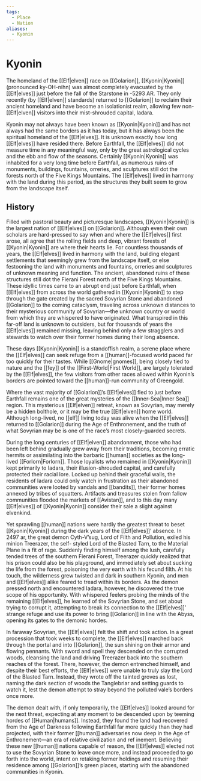 ```yaml
---
tags:
  - Place
  - Nation
aliases:
  - Kyonin
---
```

# Kyonin
The homeland of the [[Elf|elven]] race on [[Golarion]], [[Kyonin|Kyonin]] (pronounced ky-OH-nihn) was almost completely evacuated by the [[Elf|elves]] just before the fall of the Starstone in -5293 AR. They only recently (by [[Elf|elven]] standards) returned to [[Golarion]] to reclaim their ancient homeland and have become an isolationist realm, allowing few non-[[Elf|elven]] visitors into their mist-shrouded capital, Iadara.

Kyonin may not always have been known as [[Kyonin|Kyonin]] and has not always had the same borders as it has today, but it has always been the spiritual homeland of the [[Elf|elves]]. It is unknown exactly how long [[Elf|elves]] have resided there. Before Earthfall, the [[Elf|elves]] did not measure time in any meaningful way, only by the great astrological cycles and the ebb and flow of the seasons. Certainly [[Kyonin|Kyonin]] was inhabited for a very long time before Earthfall, as numerous ruins of monuments, buildings, fountains, orreries, and sculptures still dot the forests north of the Five Kings Mountains. The [[Elf|elves]] lived in harmony with the land during this period, as the structures they built seem to grow from the landscape itself.
## History
Filled with pastoral beauty and picturesque landscapes, [[Kyonin|Kyonin]] is the largest nation of [[Elf|elves]] on [[Golarion]]. Although even their own scholars are hard-pressed to say when and where the [[Elf|elves]] first arose, all agree that the rolling fields and deep, vibrant forests of [[Kyonin|Kyonin]] are where their hearts lie. For countless thousands of years, the [[Elf|elves]] lived in harmony with the land, building elegant settlements that seemingly grew from the landscape itself, or else festooning the land with monuments and fountains, orreries and sculptures of unknown meaning and function. The ancient, abandoned ruins of these structures still dot the Fierani Forest north of the Five Kings Mountains. These idyllic times came to an abrupt end just before Earthfall, when [[Elf|elves]] from across the world gathered in [[Kyonin|Kyonin]] to step through the gate created by the sacred Sovyrian Stone and abandoned [[Golarion]] to the coming cataclysm, traveling across unknown distances to their mysterious community of Sovyrian—the unknown country or world from which they are whispered to have originated. What transpired in this far-off land is unknown to outsiders, but for thousands of years the [[Elf|elves]] remained missing, leaving behind only a few stragglers and stewards to watch over their former homes during their long absence.

These days [[Kyonin|Kyonin]] is a standoffish realm, a serene place where the [[Elf|elves]] can seek refuge from a [[human]]-focused world paced far too quickly for their tastes. While [[Gnome|gnomes]], being closely tied to nature and the [[fey]] of the [[First-World|First World]], are largely tolerated by the [[Elf|elves]], the few visitors from other races allowed within Kyonin’s borders are pointed toward the [[human]]-run community of Greengold.

Where the vast majority of [[Golarion]]’s [[Elf|elves]] fled to just before Earthfall remains one of the great mysteries of the [[Inner-Sea|Inner Sea]] region. This mysterious [[Elf|elven]] retreat, known as Sovyrian, may merely be a hidden bolthole, or it may be the true [[Elf|elven]] home world. Although long-lived, no [[elf]] living today was alive when the [[Elf|elves]] returned to [[Golarion]] during the Age of Enthronement, and the truth of what Sovyrian may be is one of the race’s most closely-guarded secrets.

During the long centuries of [[Elf|elven]] abandonment, those who had been left behind gradually grew away from their traditions, becoming erratic hermits or assimilating into the barbaric [[human]] societies as the long- lived [[Forlorn|Forlorn]]. Those loyalists who remained in [[Kyonin|Kyonin]] kept primarily to Iadara, their illusion-shrouded capital, and carefully protected their racial lore. Locked up behind their graceful walls, the residents of Iadara could only watch in frustration as their abandoned communities were looted by vandals and [[bandits]], their former homes annexed by tribes of squatters. Artifacts and treasures stolen from fallow communities flooded the markets of [[Avistan]], and to this day many [[Elf|elves]] of [[Kyonin|Kyonin]] consider their sale a slight against elvenkind.

Yet sprawling [[human]] nations were hardly the greatest threat to beset [[Kyonin|Kyonin]] during the dark years of the [[Elf|elves]]’ absence. In 2497 ar, the great demon Cyth-V’sug, Lord of Filth and Pollution, exiled his minion Treerazer, the self- styled Lord of the Blasted Tarn, to the Material Plane in a fit of rage. Suddenly finding himself among the lush, carefully tended trees of the southern Fierani Forest, Treerazer quickly realized that his prison could also be his playground, and immediately set about sucking the life from the forest, poisoning the very earth with his fecund filth. At his touch, the wilderness grew twisted and dark in southern Kyonin, and men and [[Elf|elves]] alike feared to tread within its borders. As the demon pressed north and encountered Iadara, however, he discovered the true scope of his opportunity. With whispered feelers probing the minds of the remaining [[Elf|elves]], he learned of the Sovyrian Stone, and set about trying to corrupt it, attempting to break its connection to the [[Elf|elves]]’ strange refuge and use its power to bring [[Golarion]] in line with the Abyss, opening its gates to the demonic hordes.

In faraway Sovyrian, the [[Elf|elves]] felt the shift and took action. In a great procession that took weeks to complete, the [[Elf|elves]] marched back through the portal and into [[Golarion]], the sun shining on their armor and flowing pennants. With sword and spell they descended on the corrupted woods, cleansing the land and driving Treerazer back into the southern reaches of the forest. There, however, the demon entrenched himself, and despite their best efforts, the [[Elf|elves]] were unable to truly slay the Lord of the Blasted Tarn. Instead, they wrote off the tainted groves as lost, naming the dark section of woods the Tanglebriar and setting guards to watch it, lest the demon attempt to stray beyond the polluted vale’s borders once more.
 
The demon dealt with, if only temporarily, the [[Elf|elves]] looked around for the next threat, expecting at any moment to be descended upon by teeming hordes of [[Human|humans]]. Instead, they found the land had recovered from the Age of Darkness following Earthfall far more quickly than they had projected, with their former [[human]] adversaries now deep in the Age of Enthronement—an era of relative civilization and ref inement. Believing these new [[human]] nations capable of reason, the [[Elf|elves]] elected not to use the Sovyrian Stone to leave once more, and instead proceeded to go forth into the world, intent on retaking former holdings and resuming their residence among [[Golarion]]’s green places, starting with the abandoned communities in Kyonin.